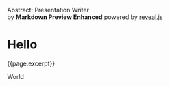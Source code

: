 <!-- slide -->
Abstract: Presentation Writer  
by **Markdown Preview Enhanced**
powered by [reveal.js](https://github.com/hakimel/reveal.js)
<br>
<!-- slide -->
# Hello
{{page.excerpt}}

World
